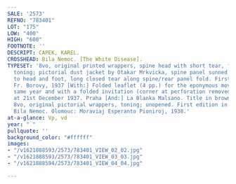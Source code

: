 ```yaml
---
SALE: '2573'
REFNO: "783401"
LOT: "175"
LOW: "400"
HIGH: "600"
FOOTNOTE: ''
DESCRIPT: CAPEK, KAREL.
CROSSHEAD: Bila Nemoc. [The White Disease].
TYPESET: '8vo, original printed wrappers, spine head with short tear, foot with light
  toning; pictorial dust jacket by Otakar Mrkvicka, spine panel sunned with chips
  to head and foot, long closed tear along spine/rear panel fold. First edition. Praha:
  Fr. Borovy, 1937 [With:] Folded leaflet (4 pp.) for the eponymous movie from the
  same year and with a folded invitation (corner at perforation removed) to its premiere
  at 21st December 1937. Praha [And:] La Blanka Malsano. Title in brown and black.
  8vo, original pictorial wrappers, toning; unopened. First edition in Esperanto of
  Bila Nemoc. Olomouc: Moraviaj Esperanto Pioniroj, 1938.'
at-a-glance: Vp, vd
year: " "
pullquote: ''
background_color: "#ffffff"
images:
- "/v1621888593/2573/783401_VIEW_02_02.jpg"
- "/v1621888593/2573/783401_VIEW_03_03.jpg"
- "/v1621888594/2573/783401_VIEW_04_04.jpg"

---
```

